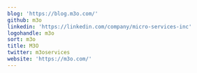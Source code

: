 ```yaml
---
blog: 'https://blog.m3o.com/'
github: m3o
linkedin: 'https://linkedin.com/company/micro-services-inc'
logohandle: m3o
sort: m3o
title: M3O
twitter: m3oservices
website: 'https://m3o.com/'
---
```


